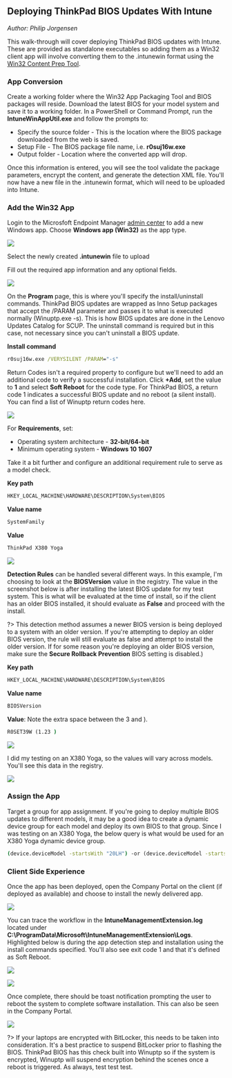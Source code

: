 ## Deploying ThinkPad BIOS Updates With Intune
*Author: Philip Jorgensen*

This walk-through will cover deploying ThinkPad BIOS updates with Intune. These are provided as standalone executables so adding them as a Win32 client app will involve converting them to the .intunewin format using the [Win32 Content Prep Tool](https://github.com/Microsoft/Microsoft-Win32-Content-Prep-Tool). 

### App Conversion
Create a working folder where the Win32 App Packaging Tool and BIOS packages will reside. Download the latest BIOS for your model system and save it to a working folder. In a PowerShell or Command Prompt, run the **IntuneWinAppUtil.exe** and follow the prompts to:

- Specify the source folder - This is the location where the BIOS package downloaded from the web is saved.
- Setup File - The BIOS package file name, i.e. **r0suj16w.exe**
- Output folder - Location where the converted app will drop.   

Once this information is entered, you will see the tool validate the package parameters, encrypt the content, and generate the detection XML file.  You'll now have a new file in the .intunewin format, which will need to be uploaded into Intune.

### Add the Win32 App
Login to the Microsfoft Endpoint Manager [admin center](https://endpoint.microsoft.com/#blade/Microsoft_Intune_DeviceSettings/AppsWindowsMenu/windowsApps) to add a new Windows app. Choose **Windows app (Win32)** as the app type.

![](../img/2019/intune_bios_deploy//image1.jpg)

Select the newly created **.intunewin** file to upload

Fill out the required app information and any optional fields.

![](../img/2019/intune_bios_deploy//image2.jpg)

On the **Program** page, this is where you'll specify the install/uninstall commands. ThinkPad BIOS updates are wrapped as Inno Setup packages that accept the /PARAM parameter and passes it to what is executed normally (Winuptp.exe -s). This is how BIOS updates are done in the Lenovo Updates Catalog for SCUP. The uninstall command is required but in this case, not necessary since you can't uninstall a BIOS update.

**Install command**
```cmd
r0suj16w.exe /VERYSILENT /PARAM="-s"
```

Return Codes isn't a required property to configure but we'll need to add an additional code to verify a successful installation. Click **+Add**, set the value to **1** and select **Soft Reboot** for the code type.  For ThinkPad BIOS, a return code 1 indicates a successful BIOS update and no reboot (a silent install).  You can find a list of Winuptp return codes here.

![](../img/2019/intune_bios_deploy//image3.jpg)

For **Requirements**, set:
- Operating system architecture - **32-bit/64-bit**
- Minimum operating system - **Windows 10 1607**

Take it a bit further and configure an additional requirement rule to serve as a model check.

**Key path**
```cmd
HKEY_LOCAL_MACHINE\HARDWARE\DESCRIPTION\System\BIOS
```

**Value name**
```cmd
SystemFamily
```

**Value**
```cmd
ThinkPad X380 Yoga
```

![](../img/2019/intune_bios_deploy//image4.jpg)



**Detection Rules** can be handled several different ways. In this example, I'm choosing to look at the **BIOSVersion** value in the registry. The value in the screenshot below is after installing the latest BIOS update for my test system. This is what will be evaluated at the time of install, so if the client has an older BIOS installed, it should evaluate as **False** and proceed with the install.

?> This detection method assumes a newer BIOS version is being deployed to a system with an older version. If you're attempting to deploy an older BIOS version, the rule will still evaluate as false and attempt to install the older version. If for some reason you're deploying an older BIOS version, make sure the **Secure Rollback Prevention** BIOS setting is disabled.)

**Key path**
```cmd
HKEY_LOCAL_MACHINE\HARDWARE\DESCRIPTION\System\BIOS
```

**Value name**
```cmd
BIOSVersion
```

**Value**: Note the extra space between the 3 and ).
```cmd
R0SET39W (1.23 )
```

![](../img/2019/intune_bios_deploy//image4.jpg)

I did my testing on an X380 Yoga, so the values will vary across models.  You'll see this data in the registry.

![](../img/2019/intune_bios_deploy//image5.jpg)


### Assign the App
Target a group for app assignment. If you're going to deploy multiple BIOS updates to different models, it may be a good idea to create a dynamic device group for each model and deploy its own BIOS to that group.  Since I was testing on an X380 Yoga, the below query is what would be used for an X380 Yoga dynamic device group. 

```cmd
(device.deviceModel -startsWith "20LH") -or (device.deviceModel -startsWith "20LJ")
```

### Client Side Experience
Once the app has been deployed, open the Company Portal on the client (if deployed as available) and choose to install the newly delivered app.

![](../img/2019/intune_bios_deploy//image6.jpg)

You can trace the workflow in the **IntuneManagementExtension.log** located under **C:\ProgramData\Microsoft\IntuneManagementExtension\Logs**. Highlighted below is during the app detection step and installation using the install commands specified.  You'll also see exit code 1 and that it's defined as Soft Reboot.

![](../img/2019/intune_bios_deploy//image7.jpg)

![](../img/2019/intune_bios_deploy//image8.jpg)

Once complete, there should be toast notification prompting the user to reboot the system to complete software installation. This can also be seen in the Company Portal.

![](../img/2019/intune_bios_deploy//image9.jpg)

?> If your laptops are encrypted with BitLocker, this needs to be taken into consideration. It's a best practice to suspend BitLocker prior to flashing the BIOS. ThinkPad BIOS has this check built into Winuptp so if the system is encrypted, Winuptp will suspend encryption behind the scenes once a reboot is triggered. As always, test test test. 